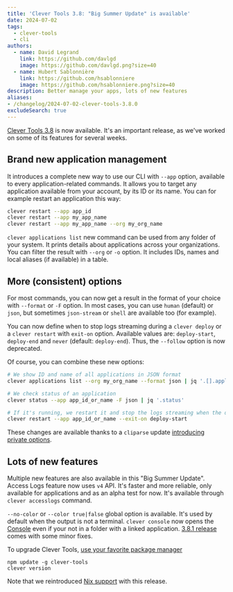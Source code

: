 ```yaml
---
title: 'Clever Tools 3.8: "Big Summer Update" is available'
date: 2024-07-02
tags:
  - clever-tools
  - cli
authors:
  - name: David Legrand
    link: https://github.com/davlgd
    image: https://github.com/davlgd.png?size=40
  - name: Hubert Sablonnière
    link: https://github.com/hsablonniere
    image: https://github.com/hsablonniere.png?size=40
description: Better manage your apps, lots of new features
aliases:
- /changelog/2024-07-02-clever-tools-3.8.0
excludeSearch: true
---
```


[Clever Tools 3.8](https://github.com/CleverCloud/clever-tools/releases/tag/3.8.0) is now available. It's an important release, as we've worked on some of its features for several weeks.

## Brand new application management

It introduces a complete new way to use our CLI with `--app` option, available to every application-related commands. It allows you to target any application available from your account, by its ID or its name. You can for example restart an application this way:

```bash
clever restart --app app_id
clever restart --app my_app_name
clever restart --app my_app_name --org my_org_name
```
`clever applications list` new command can be used from any folder of your system. It prints details about applications across your organizations. You can filter the result with `--org` or `-o` option. It includes IDs, names and local aliases (if available) in a table.

## More (consistent) options

For most commands, you can now get a result in the format of your choice with `--format` or `-F` option. In most cases, you can use `human` (default) or `json`, but sometimes `json-stream` or `shell` are available too (for example).

You can now define when to stop logs streaming during a `clever deploy` or a `clever restart` with `exit-on` option. Available values are: `deploy-start`, `deploy-end` and `never` (default: `deploy-end`). Thus, the `--follow` option is now deprecated.

Of course, you can combine these new options:

```bash
# We show ID and name of all applications in JSON format
clever applications list --org my_org_name --format json | jq '.[].applications[] | {app_id, name}'

# We check status of an application
clever status --app app_id_or_name -F json | jq '.status'

# If it's running, we restart it and stop the logs streaming when the deployment starts
clever restart --app app_id_or_name --exit-on deploy-start
```

These changes are available thanks to a `cliparse` update [introducing private options](https://github.com/CleverCloud/cliparse-node/commit/023bd72ddce66337c5b0716ddb3c2a103ff252a8).

## Lots of new features

Multiple new features are also available in this "Big Summer Update". Access Logs feature now uses `v4` API. It's faster and more reliable, only available for applications and as an alpha test for now. It's available through `clever accesslogs` command.

`--no-color` or `--color true|false` global option is available. It's used by default when the output is not a terminal. `clever console` now opens the [Console](https://console.clever-cloud.com) even if your not in a folder with a linked application. [3.8.1 release](https://github.com/CleverCloud/clever-tools/releases/tag/3.8.1) comes with some minor fixes.

To upgrade Clever Tools, [use your favorite package manager](/developers/cli/install)

```
npm update -g clever-tools
clever version
```

Note that we reintroduced [Nix support](https://github.com/CleverCloud/clever-tools/blob/master/docs/setup-systems.md#nix-package-manager) with this release.
